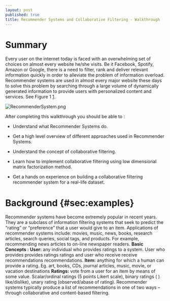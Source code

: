 ```yaml
---
layout: post
published: true
title: Recommender Systems and Collaborative Filtering - Walkthrough
---
```

Summary
=======

Every user on the internet today is faced with an overwhelming set of
choices on almost every website he/she visits. Be it Facebook, Spotify,
Amazon or Google, there is a need to filter, rank and deliver relevant
information quickly in order to alleviate the problem of information
overload. Recommender systems are used in almost every major website
these days to solve this problem by searching through a large volume of
dynamically generated information to provide users with personalized
content and services. See Figure 1 [1]((https://www.ischool.utexas.edu/~i385q/readings/Balabanovic_Shoham-1997-Fab.pdf)).  

![RecommenderSystem.png]({{site.baseurl}}/img/RecommenderSystem.png)


After completing this walkthrough you should be able to :

-   Understand what Recommender Systems do.

-   Get a high level overview of different approaches used in
    Recommender Systems.

-   Understand the concept of collaborative filtering.

-   Learn how to implement collaborative filtering using low dimensional
    matrix factorization method.

-   Get a hands on experience on building a collaborative filtering
    recommender system for a real-life dataset.
    
Background {#sec:examples}
==========

Recommender systems have become extremely popular in recent years. They
are a subclass of information filtering systems that seek to predict the
“rating” or “preference” that a user would give to an item. Applications
of recommender systems include: movies, music, news, books, research
articles, search queries, social tags, and products. For example,
recommending news articles to on-line newspaper readers.
**Basic Concepts :**
**User:** any individual who provides ratings to a system. User who
provides provides ratings ratings and user who receive receive
recommendations recommendations.
**Item:** anything for which a human can provide a rating. Eg. art,
books, CDs, journal articles, music, movie, or vacation destinations
**Ratings:** vote from a user for an item by means of some value.
Scalar/ordinal ratings (5 points Likert scale), binary ratings ( )
like/dislike), unary rating (observed/abase of rating).
Recommender systems typically produce a list of recommendations in one of two ways – through collaborative and content-based filtering.
